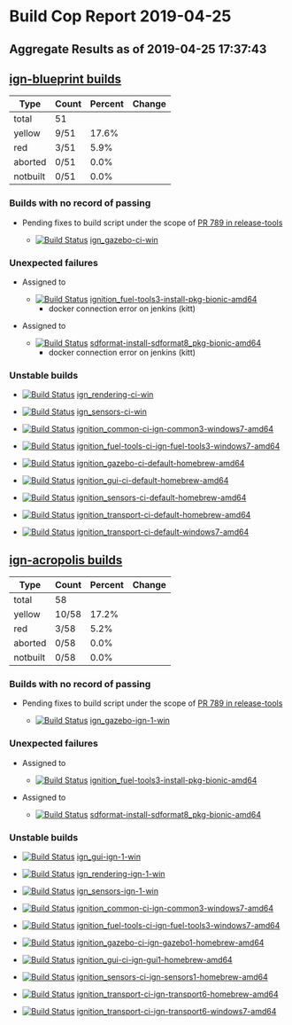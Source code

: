 # Build Cop Report 2019-04-25
## Aggregate Results as of 2019-04-25 17:37:43

## [ign-blueprint builds](https://build.osrfoundation.org/view/ign-blueprint/)

| Type | Count | Percent | Change |
|--|--|--|--|
| total | 51 | |  |
| yellow | 9/51 | 17.6% |  |
| red | 3/51 | 5.9% |  |
| aborted | 0/51 | 0.0% |  |
| notbuilt | 0/51 | 0.0% |  |

### Builds with no record of passing


* Pending fixes to build script under the scope of [PR 789 in release-tools](https://bitbucket.org/osrf/release-tools/pull-requests/789/add-ign-gazebo-colcon-script-for-windows/diff)

    * [![Build Status](https://build.osrfoundation.org/job/ign_gazebo-ci-win//badge/icon)](https://build.osrfoundation.org/job/ign_gazebo-ci-win/) [ign_gazebo-ci-win](https://build.osrfoundation.org/job/ign_gazebo-ci-win/)


### Unexpected failures


* Assigned to

    * [![Build Status](https://build.osrfoundation.org/job/ignition_fuel-tools3-install-pkg-bionic-amd64//badge/icon)](https://build.osrfoundation.org/job/ignition_fuel-tools3-install-pkg-bionic-amd64/) [ignition_fuel-tools3-install-pkg-bionic-amd64](https://build.osrfoundation.org/job/ignition_fuel-tools3-install-pkg-bionic-amd64/)
        * docker connection error on jenkins (kitt)

* Assigned to

    * [![Build Status](https://build.osrfoundation.org/job/sdformat-install-sdformat8_pkg-bionic-amd64//badge/icon)](https://build.osrfoundation.org/job/sdformat-install-sdformat8_pkg-bionic-amd64/) [sdformat-install-sdformat8_pkg-bionic-amd64](https://build.osrfoundation.org/job/sdformat-install-sdformat8_pkg-bionic-amd64/)
        * docker connection error on jenkins (kitt)

### Unstable builds

* [![Build Status](https://build.osrfoundation.org/job/ign_rendering-ci-win//badge/icon)](https://build.osrfoundation.org/job/ign_rendering-ci-win/) [ign_rendering-ci-win](https://build.osrfoundation.org/job/ign_rendering-ci-win/)

* [![Build Status](https://build.osrfoundation.org/job/ign_sensors-ci-win//badge/icon)](https://build.osrfoundation.org/job/ign_sensors-ci-win/) [ign_sensors-ci-win](https://build.osrfoundation.org/job/ign_sensors-ci-win/)

* [![Build Status](https://build.osrfoundation.org/job/ignition_common-ci-ign-common3-windows7-amd64//badge/icon)](https://build.osrfoundation.org/job/ignition_common-ci-ign-common3-windows7-amd64/) [ignition_common-ci-ign-common3-windows7-amd64](https://build.osrfoundation.org/job/ignition_common-ci-ign-common3-windows7-amd64/)

* [![Build Status](https://build.osrfoundation.org/job/ignition_fuel-tools-ci-ign-fuel-tools3-windows7-amd64//badge/icon)](https://build.osrfoundation.org/job/ignition_fuel-tools-ci-ign-fuel-tools3-windows7-amd64/) [ignition_fuel-tools-ci-ign-fuel-tools3-windows7-amd64](https://build.osrfoundation.org/job/ignition_fuel-tools-ci-ign-fuel-tools3-windows7-amd64/)

* [![Build Status](https://build.osrfoundation.org/job/ignition_gazebo-ci-default-homebrew-amd64//badge/icon)](https://build.osrfoundation.org/job/ignition_gazebo-ci-default-homebrew-amd64/) [ignition_gazebo-ci-default-homebrew-amd64](https://build.osrfoundation.org/job/ignition_gazebo-ci-default-homebrew-amd64/)

* [![Build Status](https://build.osrfoundation.org/job/ignition_gui-ci-default-homebrew-amd64//badge/icon)](https://build.osrfoundation.org/job/ignition_gui-ci-default-homebrew-amd64/) [ignition_gui-ci-default-homebrew-amd64](https://build.osrfoundation.org/job/ignition_gui-ci-default-homebrew-amd64/)

* [![Build Status](https://build.osrfoundation.org/job/ignition_sensors-ci-default-homebrew-amd64//badge/icon)](https://build.osrfoundation.org/job/ignition_sensors-ci-default-homebrew-amd64/) [ignition_sensors-ci-default-homebrew-amd64](https://build.osrfoundation.org/job/ignition_sensors-ci-default-homebrew-amd64/)

* [![Build Status](https://build.osrfoundation.org/job/ignition_transport-ci-default-homebrew-amd64//badge/icon)](https://build.osrfoundation.org/job/ignition_transport-ci-default-homebrew-amd64/) [ignition_transport-ci-default-homebrew-amd64](https://build.osrfoundation.org/job/ignition_transport-ci-default-homebrew-amd64/)

* [![Build Status](https://build.osrfoundation.org/job/ignition_transport-ci-default-windows7-amd64//badge/icon)](https://build.osrfoundation.org/job/ignition_transport-ci-default-windows7-amd64/) [ignition_transport-ci-default-windows7-amd64](https://build.osrfoundation.org/job/ignition_transport-ci-default-windows7-amd64/)


## [ign-acropolis builds](https://build.osrfoundation.org/view/ign-acropolis/)

| Type | Count | Percent | Change |
|--|--|--|--|
| total | 58 | |  |
| yellow | 10/58 | 17.2% |  |
| red | 3/58 | 5.2% |  |
| aborted | 0/58 | 0.0% |  |
| notbuilt | 0/58 | 0.0% |  |

### Builds with no record of passing


* Pending fixes to build script under the scope of [PR 789 in release-tools](https://bitbucket.org/osrf/release-tools/pull-requests/789/add-ign-gazebo-colcon-script-for-windows/diff)

    * [![Build Status](https://build.osrfoundation.org/job/ign_gazebo-ign-1-win//badge/icon)](https://build.osrfoundation.org/job/ign_gazebo-ign-1-win/) [ign_gazebo-ign-1-win](https://build.osrfoundation.org/job/ign_gazebo-ign-1-win/)


### Unexpected failures


* Assigned to

    * [![Build Status](https://build.osrfoundation.org/job/ignition_fuel-tools3-install-pkg-bionic-amd64//badge/icon)](https://build.osrfoundation.org/job/ignition_fuel-tools3-install-pkg-bionic-amd64/) [ignition_fuel-tools3-install-pkg-bionic-amd64](https://build.osrfoundation.org/job/ignition_fuel-tools3-install-pkg-bionic-amd64/)


* Assigned to

    * [![Build Status](https://build.osrfoundation.org/job/sdformat-install-sdformat8_pkg-bionic-amd64//badge/icon)](https://build.osrfoundation.org/job/sdformat-install-sdformat8_pkg-bionic-amd64/) [sdformat-install-sdformat8_pkg-bionic-amd64](https://build.osrfoundation.org/job/sdformat-install-sdformat8_pkg-bionic-amd64/)


### Unstable builds

* [![Build Status](https://build.osrfoundation.org/job/ign_gui-ign-1-win//badge/icon)](https://build.osrfoundation.org/job/ign_gui-ign-1-win/) [ign_gui-ign-1-win](https://build.osrfoundation.org/job/ign_gui-ign-1-win/)

* [![Build Status](https://build.osrfoundation.org/job/ign_rendering-ign-1-win//badge/icon)](https://build.osrfoundation.org/job/ign_rendering-ign-1-win/) [ign_rendering-ign-1-win](https://build.osrfoundation.org/job/ign_rendering-ign-1-win/)

* [![Build Status](https://build.osrfoundation.org/job/ign_sensors-ign-1-win//badge/icon)](https://build.osrfoundation.org/job/ign_sensors-ign-1-win/) [ign_sensors-ign-1-win](https://build.osrfoundation.org/job/ign_sensors-ign-1-win/)

* [![Build Status](https://build.osrfoundation.org/job/ignition_common-ci-ign-common3-windows7-amd64//badge/icon)](https://build.osrfoundation.org/job/ignition_common-ci-ign-common3-windows7-amd64/) [ignition_common-ci-ign-common3-windows7-amd64](https://build.osrfoundation.org/job/ignition_common-ci-ign-common3-windows7-amd64/)

* [![Build Status](https://build.osrfoundation.org/job/ignition_fuel-tools-ci-ign-fuel-tools3-windows7-amd64//badge/icon)](https://build.osrfoundation.org/job/ignition_fuel-tools-ci-ign-fuel-tools3-windows7-amd64/) [ignition_fuel-tools-ci-ign-fuel-tools3-windows7-amd64](https://build.osrfoundation.org/job/ignition_fuel-tools-ci-ign-fuel-tools3-windows7-amd64/)

* [![Build Status](https://build.osrfoundation.org/job/ignition_gazebo-ci-ign-gazebo1-homebrew-amd64//badge/icon)](https://build.osrfoundation.org/job/ignition_gazebo-ci-ign-gazebo1-homebrew-amd64/) [ignition_gazebo-ci-ign-gazebo1-homebrew-amd64](https://build.osrfoundation.org/job/ignition_gazebo-ci-ign-gazebo1-homebrew-amd64/)

* [![Build Status](https://build.osrfoundation.org/job/ignition_gui-ci-ign-gui1-homebrew-amd64//badge/icon)](https://build.osrfoundation.org/job/ignition_gui-ci-ign-gui1-homebrew-amd64/) [ignition_gui-ci-ign-gui1-homebrew-amd64](https://build.osrfoundation.org/job/ignition_gui-ci-ign-gui1-homebrew-amd64/)

* [![Build Status](https://build.osrfoundation.org/job/ignition_sensors-ci-ign-sensors1-homebrew-amd64//badge/icon)](https://build.osrfoundation.org/job/ignition_sensors-ci-ign-sensors1-homebrew-amd64/) [ignition_sensors-ci-ign-sensors1-homebrew-amd64](https://build.osrfoundation.org/job/ignition_sensors-ci-ign-sensors1-homebrew-amd64/)

* [![Build Status](https://build.osrfoundation.org/job/ignition_transport-ci-ign-transport6-homebrew-amd64//badge/icon)](https://build.osrfoundation.org/job/ignition_transport-ci-ign-transport6-homebrew-amd64/) [ignition_transport-ci-ign-transport6-homebrew-amd64](https://build.osrfoundation.org/job/ignition_transport-ci-ign-transport6-homebrew-amd64/)

* [![Build Status](https://build.osrfoundation.org/job/ignition_transport-ci-ign-transport6-windows7-amd64//badge/icon)](https://build.osrfoundation.org/job/ignition_transport-ci-ign-transport6-windows7-amd64/) [ignition_transport-ci-ign-transport6-windows7-amd64](https://build.osrfoundation.org/job/ignition_transport-ci-ign-transport6-windows7-amd64/)